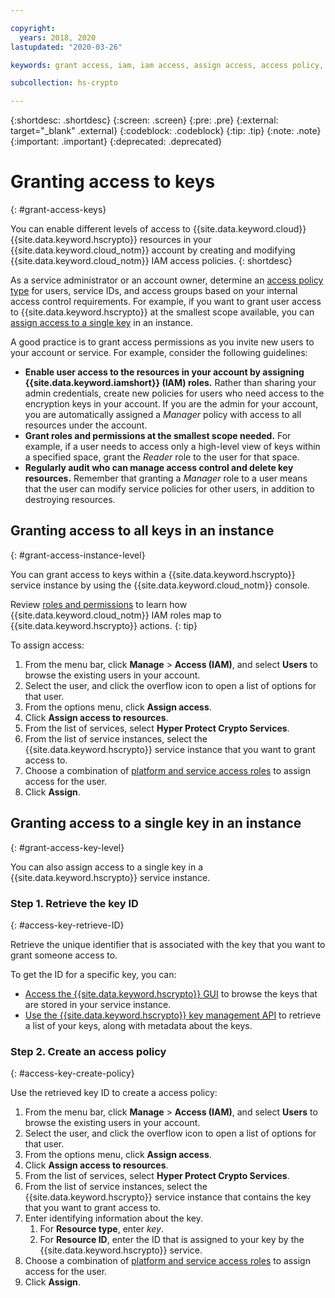 ```yaml
---

copyright:
  years: 2018, 2020
lastupdated: "2020-03-26"

keywords: grant access, iam, iam access, assign access, access policy, key access

subcollection: hs-crypto

---
```


{:shortdesc: .shortdesc}
{:screen: .screen}
{:pre: .pre}
{:external: target="_blank" .external}
{:codeblock: .codeblock}
{:tip: .tip}
{:note: .note}
{:important: .important}
{:deprecated: .deprecated}

# Granting access to keys
{: #grant-access-keys}

You can enable different levels of access to {{site.data.keyword.cloud}} {{site.data.keyword.hscrypto}} resources in your {{site.data.keyword.cloud_notm}} account by creating and modifying {{site.data.keyword.cloud_notm}} IAM access policies.
{: shortdesc}

As a service administrator or an account owner, determine an [access policy type](/docs/iam?topic=iam-userroles#policytypes) for users, service IDs, and access groups based on your internal access control requirements. For example, if you want to grant user access to {{site.data.keyword.hscrypto}} at the smallest scope available, you can [assign access to a single key](#grant-access-key-level) in an instance.

A good practice is to grant access permissions as you invite new users to your account or service. For example, consider the following guidelines:

- **Enable user access to the resources in your account by assigning {{site.data.keyword.iamshort}} (IAM) roles.**
    Rather than sharing your admin credentials, create new policies for users who need access to the encryption keys in your account. If you are the admin for your account, you are automatically assigned a *Manager* policy with access to all resources under the account.
- **Grant roles and permissions at the smallest scope needed.**
    For example, if a user needs to access only a high-level view of keys within a specified space, grant the *Reader* role to the user for that space.
- **Regularly audit who can manage access control and delete key resources.**
    Remember that granting a *Manager* role to a user means that the user can modify service policies for other users, in addition to destroying resources.

## Granting access to all keys in an instance
{: #grant-access-instance-level}

You can grant access to keys within a {{site.data.keyword.hscrypto}} service instance by using the {{site.data.keyword.cloud_notm}} console.

Review [roles and permissions](/docs/hs-crypto?topic=hs-crypto-manage-access) to learn how {{site.data.keyword.cloud_notm}} IAM roles map to {{site.data.keyword.hscrypto}} actions.
{: tip}

To assign access:

1. From the menu bar, click **Manage** &gt; **Access (IAM)**, and select **Users** to browse the existing users in your account.
2. Select the user, and click the overflow icon to open a list of options for that user.
3. From the options menu, click **Assign access**.
4. Click **Assign access to resources**.
5. From the list of services, select **Hyper Protect Crypto Services**.
6. From the list of service instances, select the {{site.data.keyword.hscrypto}} service instance that you want to grant access to.
7. Choose a combination of [platform and service access roles](/docs/hs-crypto?topic=hs-crypto-manage-access#roles) to assign access for the user.
8. Click **Assign**.

## Granting access to a single key in an instance
{: #grant-access-key-level}

You can also assign access to a single key in a {{site.data.keyword.hscrypto}} service instance.

### Step 1. Retrieve the key ID
{: #access-key-retrieve-ID}

Retrieve the unique identifier that is associated with the key that you want to grant someone access to.

To get the ID for a specific key, you can:

- [Access the {{site.data.keyword.hscrypto}} GUI](/docs/hs-crypto?topic=hs-crypto-view-keys#view-key-gui) to browse the keys that are stored in your service instance.
- [Use the {{site.data.keyword.hscrypto}} key management API](/docs/hs-crypto?topic=hs-crypto-view-keys#retrieve-keys-api) to retrieve a list of your keys, along with metadata about the keys.

### Step 2. Create an access policy
{: #access-key-create-policy}

Use the retrieved key ID to create a access policy:

1. From the menu bar, click **Manage** &gt; **Access (IAM)**, and select **Users** to browse the existing users in your account.
2. Select the user, and click the overflow icon to open a list of options for that user.
3. From the options menu, click **Assign access**.
4. Click **Assign access to resources**.
5. From the list of services, select **Hyper Protect Crypto Services**.
6. From the list of service instances, select the {{site.data.keyword.hscrypto}} service instance that contains the key that you want to grant access to.
7. Enter identifying information about the key.
   1. For **Resource type**, enter *key*.
   2. For **Resource ID**, enter the ID that is assigned to your key by the {{site.data.keyword.hscrypto}} service.
8. Choose a combination of [platform and service access roles](/docs/hs-crypto?topic=hs-crypto-manage-access#roles) to assign access for the user.
9. Click **Assign**.
